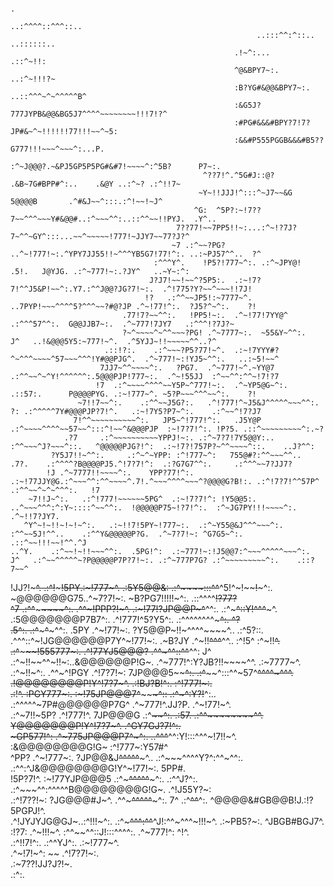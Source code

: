                                                                                                                                                       
                                                                            .                                                                         
                                                                   ..:^^^^::^^^::..                                                                   
                                                           ..:::^^:^::..        ..::::::..                                                            
                                                      .!~^:...                         .::^~!!:                                                       
                                                      ^@&BPY7~:.                     ..:^~!!!?~                                                       
                                                      :B?YG#&@@&BPY7~:.       ..::^^^~^~^^^^^B^                                                       
                                                      :&G5J?777JYPB&@@&BG5J7^^^^~~~~~~~~!!!7!?^                                                       
                                                      :#PG#&&&#BPY?7!7?JP#&~^~!!!!!!77!!!~~^~5:                                                       
                                                      :&&#P555PGGB&&&#B5??G777!!!~~~^~~~^:...P.                                                       
                                                   :^~J@@@?.~&PJ5GP5P5PG#&#7!~~~~^:^5B?      P7~:.                                                    
                                               ^??7!^.^5G#J::@? .&B~7G#BPP#^:..    .&@Y ..:^~? .:^!!7~                                                
                                              ~Y~!!JJJ!^:::^~J7~~&G  5@@@@B       .^#&J~~^:::.:^!~~!~J^                                               
                                             ^G:  ^5P?:~!7??7~~^^^~~~Y#&@@#..:^~~~^^:..::^^~~!!PYJ.  .Y^..                                            
                                         7??77!~~7PP5!!~:...:^~!?7J?7~^^~GY^:::...~~^~~~~~!777!~JJY7~~77?J?^                                          
                                        ~7 .:^~~?PG? ..^~!777!~:.^YPY7JJ55!!~^^^YB5G7!77!^:. ..:~PJ57^^..  ?^                                         
                                    :^^^Y^.    !P5?!777~^:. .:^~JPY@!    .5!.   J@YJG. .:^~777!~:.?JY^   ..~Y~:^:                                     
                                   J?J7!~~!~~^?5P5:.  .:~!7?7!^^J5&P!~~^:.Y7.:^^J@@?JG?7!~:.  .^!775?Y?~~^~~~!!7J!                                    
                                  !?   .:^^~~JP5!:~7777~^.  ..7PYP!~~~^^^^5?^^^~~?#@?JP .^~!77!^:.  ?J5?^~^:.    ?!                                   
                             .77!7?~~^^:.   !PP5!~:.  .^~!77!7YY@^   .:^^^57^^:.  G@@JJB7~:.  .^~777!7JY7   .:^^^!?7J?~                               
                             ?~^~~~~^~^^~~~?PG! .^~7777~:.  ~55&Y~^^:.    J^   ..!&@@@5Y5:~777!~^.  .^5YJJ~!!~~~~~^^..?^                              
                         .::!?:.    .:^~~~?P5?77!~^.  .:~!7YYY#?^~^^^~~~~^57~~~^^^!Y#@@PJG^.  .^~777!~:!YJ5~^^:.   ..:~5!~~^                          
                        7JJ7~^^~~~~^:.   ?PG7.  .^~777!~^.~YY@7  .:^^~~^~^Y!^^^^^^:.5@@@PJP!777~:.  .^~!55JJ  :^~~^^:^^~!7!?7                         
                       !7  .:^~~~~^^^^~~Y5P~^777!~:.  .^~YP5@G~^:.     .::57:.      P@@@@PYG. .:~!777~^. ~5?P~~~^^^~~^:.    ?!                        
                   ~7!!7~~^:.    .:^^~~J5G?:.   .^!777!^~J5&J^^^^^~~~^^:. ?: .:^^^^^7Y#@@@PJP?7!^.   .:~!7Y5?P7~^:.    .:^~~^!7?J7                    
                  7!^^~~~~~~~~~~^:.   JP5~^!777!^:.   .J5Y@P .:^~~~~^^^^~~57~~^:::^!~~^&@@@PJP  :~!7?7!^:. !P?5. .::^~~~~~~~~~^:.~?                   
                .?7     .:^~~~~~~~~~~YPPJ!~:. .:^~7?7!7Y5@@Y:..    :^^~~~^J?~~~^::.   ^@@@@@PJG?!^:  .:~!7?!757P?~^^~~~~^::.    ..J?^^:               
             ?Y5J7!!~^^:.     .:^~^~YPP: :^!777~^:   755@#?:^^~~~^^..    .7?.    .:^^^^?B@@@@PJ5.^!7?7!^:  .:?G7G7^^:.     .:^^^~~7?JJ7?              
            !J .^~7777!!~~~~^:.    YPP?77!^:. .:~!77JJY@G.:^~~~^^:^^~~~~^.7!.^~~~^^^^~~~^?@@@@G?B!:. .:^!7?7!^^57P^  .:^^~~^~^~^^^:.   !7             
        ~7!!J~^:.   .:^!777!~~~~~~5PG^  .:~!7?7!^: !Y5@@5:.   ..^~~~^^^:^:Y~::::^~~^^:.  !@@@@@P75~!?7!^:.  :^~JG7PY!!!~~~~^:.     .^~!!7?JY7.        
       ^Y^~!~!!~!~!~^:.   .:~!!7!5PY~!777~:.  .:^~Y55@&J^^^~~~^:.    :^^~~5J!^^..    .:^^Y&@@@@@P?G.  .^~7?7!~: ^G7G5~^:.    .::^~~!!!~~!^^.^J        
    ..^Y.    .:^~~!~!!~~~^^:.  .5PG!^:  .:~777!~:!J5@@7:^~~~^^^^^~~~^:.   J^   .:^~~^^^^^~?P@@@@@P7P?7!~:. .:^~777P7G? .:^~~~~~~~~~^:.    .::?7~~^    
  !JJ?!~~~~~^.     .:^~~!~~~~~!5PY.:~!777~^.  .:5Y5@@&:    .:^~~~~:::^^~~^5!^~!~~~~!~~~^:. ~@@@@@@G75..^~7?7!~:.  ~B?PG7!!!!!~^:.    .::^^^^~~!?77?   
 ^7 .:^^~~~~~~~~~^:.     .^^~!PPP?!~^.  .:~!77!?JP@@P~^~~^^:.    .:^~~~^::Y!^^^~~~^.     .:5@@@@@@@P7B7^:.  .^!777!^5?Y5^:.    .:^^^^^^^^~~~^:.   ^?  
.5^:.     .:^~~~~~^~~~^^:.  .5PY  .^~!77!~:.  ?Y5@@P~!!~^^^^~~~~^..    .:^5?::.    .^^^::^~!JG@@@@@@P7Y^~!77!~:.   .~B?JY .^~!!~~^^^~~^^..      :^!5^ 
 :^~!!~~^.     .:^~~~~~~~~~!555777~:.   .^!77YJ5@@@?   .^^~~~^^::^^~~^^:  J^ .:^~!!~~^^~!!~:..&@@@@@@P!G~.   .^~777!^:Y?JB?!!~~~~^^.      .:~7777~^.  
      .:^~!!~^:.     .^^~^!PGY   .^!7?7!~:  7JP@@@5~~~~^:.  .:^~~~~^:::^^~57^~~^^^^~^^^.    .!@@@@@@@@P!Y^!7?7~^.   .:!BJ?B!^:.      :^!777!~:.       
            .:~~!~~^.    :PGY777~:.    :~!75JP@@@7^~~~~~~~~~^::   .:^~~~^:Y?!~~^:..   .:^^^^^~7P#@@@@@@P7G^    .^~777!^.JJ?P.  .^~!77!~^.             
                 .:^~7!!~5P?   .^!777!^.  7JP@@@G    .:^~~~~~~~~~~^:.   .:57.   .:^^~~~~~~~~^^. Y@@@@@@@P!Y^!7?7~^.    .^GY7GJ?7!^:.                  
                       ~GP577!^:    .^~775JP@@@P7^~^:.    ..^^~~~~^~~~~^^:Y!:::^^^~!7!!~^.     :&@@@@@@@@G!G~     :^!777~:Y57#^                       
                      ^PP?  .^~!777~:.  ?JP@@&J~~^^^^^~~~^..    .:^~~~^^^^Y?^:^^~^^:.     .:^^:^J&@@@@@@@@G!Y^~!77!~:.     5PP#.                      
                      !5P?7!^.    :~!77YJP@@@5  .:^~~~^^^^^~~~^:.     .:^^J?^:.     .:^~~~^^:^^^^^B@@@@@@@@G!G~.     .^!J55Y?~:                       
                         .:^!7??!~:   ?JG@@@#J~^.     .^^~~~^^^^^~~~^:.   7^   .:^~~~~^^~~~~^:.  ^@@@@&#GB@@B!J.:!?5PGPJ!^.                           
                               .^!JYJYJG@GJ~..:^!!!~^:.    .:^~~~^^^:^^~~^J!:^^~^^^~!!!~^.    .:~PB5?~:.  ^JBGB#BGJ7^.                                
                                    :!?7:          .^~!!!~^.     :^^~~^^::J!:::^^^^:.    .^~777!^:           ^!^.                                     
                                                        .:^!!7!^:.    .:^^YJ^:.    .:~!777~^.                                                         
                                                              .^~!7!~^:   ~~  .^!7?7!~:.                                                              
                                                                   .:~7??!JJ?J?!~.                                                                    
                                                                        .:^:.                                                                         
                                                                                                                                                      
                                                                                                                                                      